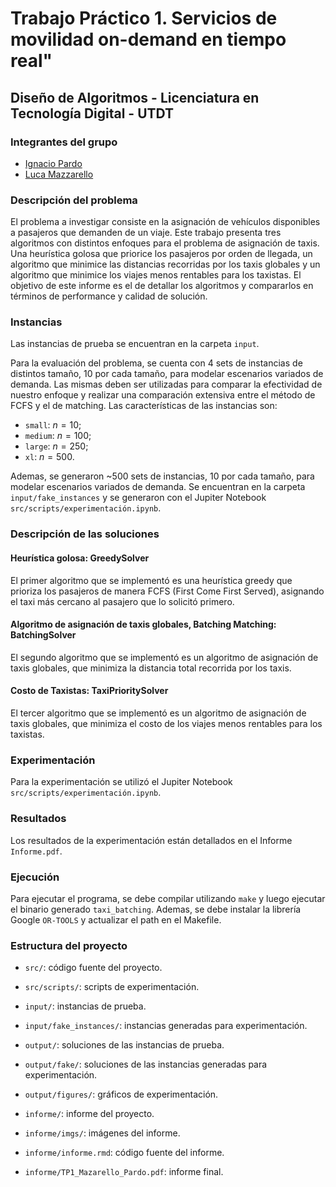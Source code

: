 # Trabajo Práctico 1. Servicios de movilidad on-demand en tiempo real"

## Diseño de Algoritmos - Licenciatura en Tecnología Digital - UTDT


### Integrantes del grupo

- [Ignacio Pardo](https://https://github.com/IgnacioPardo)
- [Luca Mazzarello](https://github.com/Luquish)

### Descripción del problema

El problema a investigar consiste en la asignación de vehículos disponibles a pasajeros que demanden de un viaje.
Este trabajo presenta tres algoritmos con distintos enfoques para el problema de asignación de taxis.
Una heurística golosa que priorice los pasajeros por orden de llegada, un algoritmo que minimice las distancias recorridas por los taxis globales y un algoritmo que minimice los viajes menos rentables para los taxistas. 
El objetivo de este informe es el de detallar los algoritmos y compararlos en términos de performance y calidad de solución.

### Instancias

Las instancias de prueba se encuentran en la carpeta `input`.

Para la evaluación del problema, se cuenta con 4 sets de instancias de distintos tamaño, 10 por cada tamaño, para modelar escenarios variados de demanda. Las mismas deben ser utilizadas para comparar la efectividad de nuestro enfoque y realizar una comparación extensiva entre el método de FCFS y el de matching. Las características de las instancias son:

- `small`: $n = 10$;
- `medium`: $n = 100$;
- `large`: $n = 250$;
- `xl`: $n = 500$.

Ademas, se generaron ~500 sets de instancias, 10 por cada tamaño, para modelar escenarios variados de demanda. 
Se encuentran en la carpeta `input/fake_instances` y se generaron con el Jupiter Notebook `src/scripts/experimentación.ipynb`.

### Descripción de las soluciones

#### Heurística golosa: GreedySolver

El primer algoritmo que se implementó es una heurística greedy que prioriza los pasajeros de manera FCFS (First Come First Served), asignando el taxi más cercano al pasajero que lo solicitó primero.

#### Algoritmo de asignación de taxis globales, Batching Matching: BatchingSolver

El segundo algoritmo que se implementó es un algoritmo de asignación de taxis globales, que minimiza la distancia total recorrida por los taxis.

#### Costo de Taxistas: TaxiPrioritySolver

El tercer algoritmo que se implementó es un algoritmo de asignación de taxis globales, que minimiza el costo de los viajes menos rentables para los taxistas.

### Experimentación

Para la experimentación se utilizó el Jupiter Notebook `src/scripts/experimentación.ipynb`.

### Resultados

Los resultados de la experimentación están detallados en el Informe `Informe.pdf`.

### Ejecución

Para ejecutar el programa, se debe compilar utilizando `make` y luego ejecutar el binario generado `taxi_batching`.
Ademas, se debe instalar la librería Google `OR-TOOLS` y actualizar el path en el Makefile.

### Estructura del proyecto

- `src/`: código fuente del proyecto.
- `src/scripts/`: scripts de experimentación.

- `input/`: instancias de prueba.
- `input/fake_instances/`: instancias generadas para experimentación.

- `output/`: soluciones de las instancias de prueba.
- `output/fake/`: soluciones de las instancias generadas para experimentación.
- `output/figures/`: gráficos de experimentación.

- `informe/`: informe del proyecto.
- `informe/imgs/`: imágenes del informe.
- `informe/informe.rmd`: código fuente del informe.
- `informe/TP1_Mazarello_Pardo.pdf`: informe final.
